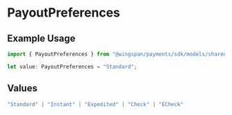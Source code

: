 # PayoutPreferences

## Example Usage

```typescript
import { PayoutPreferences } from "@wingspan/payments/sdk/models/shared";

let value: PayoutPreferences = "Standard";
```

## Values

```typescript
"Standard" | "Instant" | "Expedited" | "Check" | "ECheck"
```